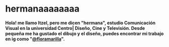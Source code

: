 # hermanaaaaaaaa
**Hola! me llamo Itzel, pero me dicen "hermana", estudio Comunicación Visual en la universidad Centro| Diseño, Cine y Televisión. Desde pequeña me ha gustado el dibujo y el diseño, puedes encontrar mi trabajo en ig como "[@floramarilla](https://www.instagram.com/floramarrilla?igsh=ZHdlMzAyam15bXR6&utm_source=qr)".**

